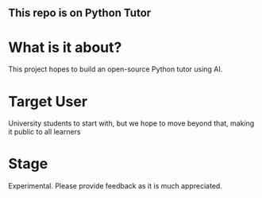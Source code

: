 ## This repo is on Python Tutor

# What is it about?
This project hopes to build an open-source Python tutor using AI.

# Target User
University students to start with, but we hope to move beyond that, making it public to all learners

# Stage
Experimental. Please provide feedback as it is much appreciated.


